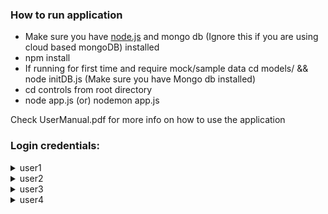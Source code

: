 ### How to run application

- Make sure you have [node.js](https://nodejs.org/en/) and mongo db (Ignore this if you are using cloud based mongoDB) installed
- npm install
- If running for first time and require mock/sample data cd models/ && node initDB.js (Make sure you have Mongo db installed)
- cd controls from root directory
- node app.js (or) nodemon app.js

Check UserManual.pdf for more info on how to use the application

### Login credentials:

<details>
<summary>user1</summary>

> **_emailID_**- user1@anyemail.com </br> **_password_**- user1

</details>

<details>
<summary>user2</summary>

> **_emailID_**- user2@anyemail.com </br> **_password_**- user2

</details>

<details>
<summary>user3</summary>

> **_emailID_**- user3@anyemail.com </br> **_password_**- user3

</details>

<details>
<summary>user4</summary>

> **_emailID_**- user4@anyemail.com </br> **_password_**- user4

</details>
